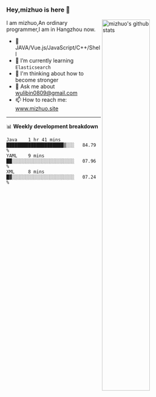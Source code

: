 ### Hey,mizhuo is here 👋

<img align="right" alt="mizhuo's github stats" width="50%" src="https://github-readme-stats.vercel.app/api?username=mizhuo&theme=tokyonight&show_icons=true">

I am mizhuo,An ordinary programmer,I am in Hangzhou now.

- 🔭 JAVA/Vue.js/JavaScript/C++/Shell
- 🌱 I’m currently learning `Elasticsearch`
- 🤔 I'm thinking about how to become stronger
- 💬 Ask me about wulibin0809@gmail.com
- 📫 How to reach me: www.mizhuo.site

---
📊 **Weekly development breakdown**

<!--START_SECTION:waka-->
```text
Java    1 hr 41 mins    █████████████████████▒░░░   84.79 % 
YAML    9 mins          ██░░░░░░░░░░░░░░░░░░░░░░░   07.96 % 
XML     8 mins          █▓░░░░░░░░░░░░░░░░░░░░░░░   07.24 % 
```
<!--END_SECTION:waka-->
